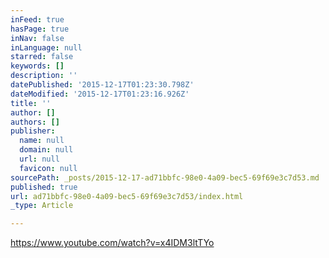 ```yaml
---
inFeed: true
hasPage: true
inNav: false
inLanguage: null
starred: false
keywords: []
description: ''
datePublished: '2015-12-17T01:23:30.798Z'
dateModified: '2015-12-17T01:23:16.926Z'
title: ''
author: []
authors: []
publisher:
  name: null
  domain: null
  url: null
  favicon: null
sourcePath: _posts/2015-12-17-ad71bbfc-98e0-4a09-bec5-69f69e3c7d53.md
published: true
url: ad71bbfc-98e0-4a09-bec5-69f69e3c7d53/index.html
_type: Article

---
```

https://www.youtube.com/watch?v=x4IDM3ltTYo